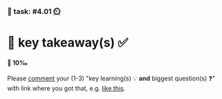 ### 💪 task: #4.01 [⏲️](https://youtu.be/1gQJUjgCqrU)

# 🏢 key takeaway(s) ✅

#### 🏅 10‰

Please [comment](https://github.com/digital-sustainability/module-eoss-hs24-sandbox/issues/130) your (1-3) "key learning(s) 💡 **and** biggest question(s) ❓" with link where you got that, e.g. [like this](https://github.com/digital-sustainability/module-eoss-hs24-sandbox/blob/41c8856db1de1fdfa1e2e6e4452884b05b16bcfe/README.md?plain=1#L2).